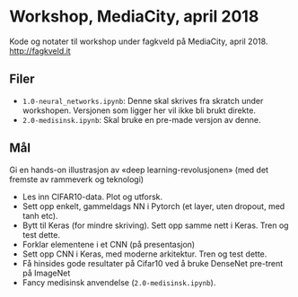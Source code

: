 # Workshop, MediaCity, april 2018
Kode og notater til workshop under fagkveld på MediaCity, april 2018. http://fagkveld.it

## Filer
- `1.0-neural_networks.ipynb`: Denne skal skrives fra skratch under workshopen. Versjonen som ligger her vil ikke bli brukt direkte. 
- `2.0-medisinsk.ipynb`: Skal bruke en pre-made versjon av denne.


## Mål

Gi en hands-on illustrasjon av «deep learning-revolusjonen» (med det fremste av rammeverk og teknologi) 

- Les inn CIFAR10-data. Plot og utforsk.
- Sett opp enkelt, gammeldags NN i Pytorch (et layer, uten dropout, med tanh etc).
- Bytt til Keras (for mindre skriving). Sett opp samme nett i Keras. Tren og test dette.
- Forklar elementene i et CNN (på presentasjon)
- Sett opp CNN i Keras, med moderne arkitektur. Tren og test dette.
- Få hinsides gode resultater på Cifar10 ved å bruke DenseNet pre-trent på ImageNet
- Fancy medisinsk anvendelse (`2.0-medisinsk.ipynb`).


